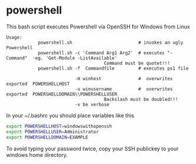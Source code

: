 powershell
==========


This bash script executes Powershell  via OpenSSH for Windows from Linux

```
Usage: 
            powershell.sh                         # invokes an ugly  Powershell  
            powershell.sh -c 'Command Arg1 Arg2'  # executes "-Command"  -eg. 'Get-Module -ListAvailable'
                                     Command must be quotet!!!   
            powershell.sh -f  Commandfile         # executes ps1 file   

                          -H winhost              #  overwrites exported  POWERSHELLHOST    
                          -u winusername          #  overwrites exported  POWERSHELLDOMAIN\\POWERSHELLUSER
                                     Backslash must be doubled!!!
                          -v be verbose

```

In your  ~/.bashrc you should place variables like this

```bash
export POWERSHELLHOST=windowswithopenssh
export POWERSHELLUSER=Administrator
export POWERSHELLDOMAIN=EXAMPLE
```

To avoid typing your password twice, copy your SSH publickey to your windows home directory.

